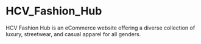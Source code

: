 # HCV_Fashion_Hub
HCV Fashion Hub is an eCommerce website offering a diverse collection of luxury, streetwear, and casual apparel for all genders.
